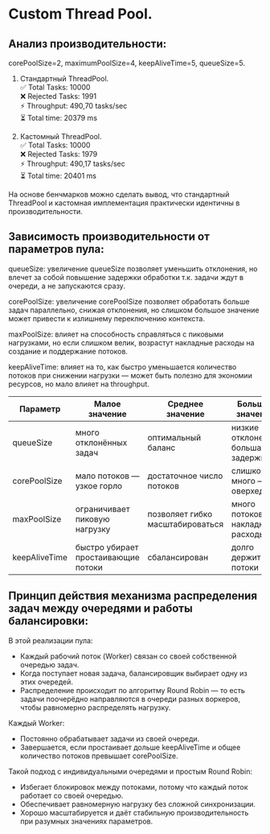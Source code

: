 # Custom Thread Pool.

## Анализ производительности:
corePoolSize=2, maximumPoolSize=4, keepAliveTime=5, queueSize=5.
1. Стандартный ThreadPool.
   <br/>
   ✅ Total Tasks: 10000
   <br/>
   ❌ Rejected Tasks: 1991
   <br/>
   ⚡ Throughput: 490,70 tasks/sec
   <br/>
   ⏳ Total time: 20379 ms

2. Кастомный ThreadPool.
      <br/>
      ✅ Total Tasks: 10000
      <br/>
      ❌ Rejected Tasks: 1979
      <br/>
      ⚡ Throughput: 490,17 tasks/sec
      <br/>
      ⏳ Total time: 20401 ms

На основе бенчмарков можно сделать вывод, что стандартный ThreadPool и кастомная имплементация практически идентичны в производительности.

## Зависимость производительности от параметров пула:
queueSize: увеличение queueSize позволяет уменьшить отклонения, но влечет за собой повышение задержки обработки т.к. задачи ждут в очереди, а не запускаются сразу.

corePoolSize: увеличение corePoolSize позволяет обработать больше задач параллельно, снижая отклонения, но слишком большое значение может привести к излишнему переключению контекста.

maxPoolSize: влияет на способность справляться с пиковыми нагрузками, но если слишком велик, возрастут накладные расходы на создание и поддержание потоков.

keepAliveTime: влияет на то, как быстро уменьшается количество потоков при снижении нагрузки — может быть полезно для экономии ресурсов, но мало влияет на throughput.

| Параметр   | Малое значение                                 | Среднее значение                             | Большое значение                    |
|------------|------------------------------------------------|---------------------------------------------|-------------------------------------|
| queueSize        | много отклонённых задач                                           | оптимальный баланс                                         | низкие отклонения, большая задержка |
| corePoolSize      | мало потоков — узкое горло                                          | достаточное число потоков                                        | слишком много — оверхед |
| maxPoolSize     | ограничивает пиковую нагрузку                                           | позволяет гибко масштабироваться                                        | много потоков — накладные расходы   |
| keepAliveTime     | быстро убирает простаивающие потоки                                            | сбалансирован                                          | долго держит потоки |


## Принцип действия механизма распределения задач между очередями и работы балансировки:
В этой реализации пула:
- Каждый рабочий поток (Worker) связан со своей собственной очередью задач.
- Когда поступает новая задача, балансировщик выбирает одну из этих очередей.
- Распределение происходит по алгоритму Round Robin — то есть задачи поочерёдно направляются в очереди разных воркеров, чтобы равномерно распределять нагрузку.

Каждый Worker:
- Постоянно обрабатывает задачи из своей очереди.
- Завершается, если простаивает дольше keepAliveTime и общее количество потоков превышает corePoolSize. 

Такой подход с индивидуальными очередями и простым Round Robin:
- Избегает блокировок между потоками, потому что каждый поток работает со своей очередью.
- Обеспечивает равномерную нагрузку без сложной синхронизации.
- Хорошо масштабируется и даёт стабильную производительность при разумных значениях параметров.
